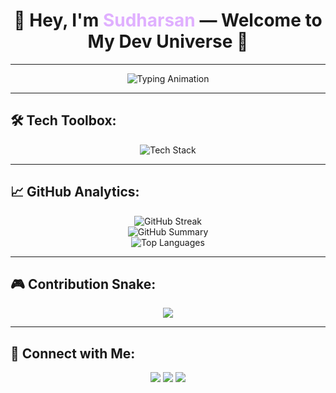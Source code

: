 <h1 align="center">🚀 Hey, I'm <span style="color:#E0B0FF">Sudharsan</span> — Welcome to My Dev Universe 🌌</h1>

---

<p align="center">
  <img src="https://readme-typing-svg.herokuapp.com?font=Fira+Code&size=24&pause=1000&color=E0B0FF&center=true&vCenter=true&width=500&lines=Full+Stack+Web+Developer;MERN+Stack+Explorer;Frontend+Magician;Building+Cool+Stuff+Daily" alt="Typing Animation" />
</p>

---

## 🛠️ Tech Toolbox:
<p align="center">
  <img src="https://skillicons.dev/icons?i=react,nodejs,express,mongodb,tailwind,js,html,css,git,github,vscode,docker" alt="Tech Stack" />
</p>

---

## 📈 GitHub Analytics:
<p align="center">
  <img src="https://github-readme-streak-stats.herokuapp.com/?user=SUDHARSAN-KSRCT&theme=radical&hide_border=true" alt="GitHub Streak" />
  <br />
  <img src="https://github-profile-summary-cards.vercel.app/api/cards/profile-details?username=SUDHARSAN-KSRCT&theme=radical" alt="GitHub Summary" />
  <br />
  <img src="https://github-readme-stats.vercel.app/api/top-langs/?username=SUDHARSAN-KSRCT&layout=compact&theme=radical" alt="Top Languages" />
</p>

---

## 🎮 Contribution Snake:

<p align="center">
  <img src="https://github.com/SUDHARSAN-KSRCT/SUDHARSAN-KSRCT/blob/output/github-contribution-grid-snake.svg" />
</p>

---

## 🌟 Connect with Me:

<p align="center">
  <a href="https://www.linkedin.com/in/sudharsan"><img src="https://img.shields.io/badge/LinkedIn-blue?style=for-the-badge&logo=linkedin"/></a>
  <a href="https://twitter.com/sudharsan"><img src="https://img.shields.io/badge/Twitter-%231DA1F2.svg?style=for-the-badge&logo=twitter&logoColor=white"/></a>
  <a href="mailto:sudharsan.ksrct@gmail.com"><img src="https://img.shields.io/badge/Email-D14836?style=for-the-badge&logo=gmail&logoColor=white"/></a>
</p>

